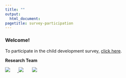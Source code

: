 ```yaml
---
title: ""
output:
  html_document:
pagetitle: survey-participation
---
```

### Welcome!

To participate in the child development survey, [click here](http://ucsbeducation.az1.qualtrics.com/jfe/form/SV_3ZTQbYXL5nQaLyJ).



**Research Team**

<a href="www.melissagwolf.com">
<img src="/me.png" style="max-width:12%;min-width:40px;float:none;"/>
</a>
<img src="/Steph2.png" style="max-width:12%;min-width:40px;float:none;">
<img src="/Agustina2.png" style="max-width:12%;min-width:40px;float:none;">